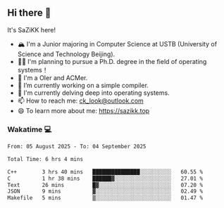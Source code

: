## Hi there 👋

It's SaZiKK here!

- 🏔️ I'm a Junior majoring in Computer Science  at USTB (University of Science and Technology Beijing).
- 🧑‍🎓 I'm planning to pursue a Ph.D. degree in the field of operating systems！
- 🚀 I'm a OIer and ACMer.
- 🔭 I’m currently working on a simple compiler.
- 🌱 I'm currently delving deep into operating systems.
- 📫 How to reach me: ck_look@outlook.com
- 😄 To learn more about me: https://sazikk.top

  
<!--
**SaZiKK/SaZiKK** is a ✨ _special_ ✨ repository because its `README.md` (this file) appears on your GitHub profile.

Here are some ideas to get you started:

- 🔭 I’m currently working on ...
- 🌱 I’m currently learning ...
- 👯 I’m looking to collaborate on ...
- 🤔 I’m looking for help with ...
- 💬 Ask me about ...
- 📫 How to reach me: ...
- 😄 Pronouns: ...
- ⚡ Fun fact: ...
-->

### Wakatime 💻

<!--START_SECTION:waka-->

```txt
From: 05 August 2025 - To: 04 September 2025

Total Time: 6 hrs 4 mins

C++        3 hrs 40 mins   ███████████████░░░░░░░░░░   60.55 %
C          1 hr 38 mins    ██████▓░░░░░░░░░░░░░░░░░░   27.01 %
Text       26 mins         █▓░░░░░░░░░░░░░░░░░░░░░░░   07.20 %
JSON       9 mins          ▓░░░░░░░░░░░░░░░░░░░░░░░░   02.49 %
Makefile   5 mins          ▒░░░░░░░░░░░░░░░░░░░░░░░░   01.47 %
```

<!--END_SECTION:waka-->
